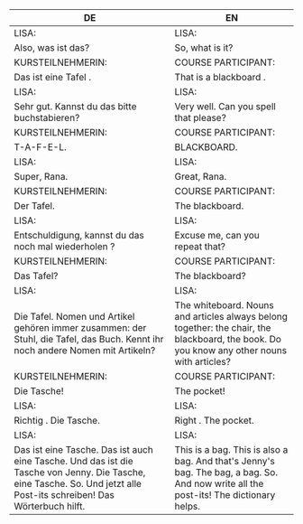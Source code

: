 |DE|EN|
|---|---|
|LISA:|LISA:|
|Also, was ist das?|So, what is it?|
|KURSTEILNEHMERIN:|COURSE PARTICIPANT:|
|Das ist eine Tafel .|That is a blackboard .|
|LISA:|LISA:|
|Sehr gut. Kannst du das bitte buchstabieren?|Very well. Can you spell that please?|
|KURSTEILNEHMERIN:|COURSE PARTICIPANT:|
|T-A-F-E-L.|BLACKBOARD.|
|LISA:|LISA:|
|Super, Rana.|Great, Rana.|
|KURSTEILNEHMERIN:|COURSE PARTICIPANT:|
|Der Tafel.|The blackboard.|
|LISA:|LISA:|
|Entschuldigung, kannst du das noch mal wiederholen ?|Excuse me, can you repeat that?|
|KURSTEILNEHMERIN:|COURSE PARTICIPANT:|
|Das Tafel?|The blackboard?|
|LISA:|LISA:|
|Die Tafel. Nomen und Artikel gehören immer zusammen: der Stuhl, die Tafel, das Buch. Kennt ihr noch andere Nomen mit Artikeln?|The whiteboard. Nouns and articles always belong together: the chair, the blackboard, the book. Do you know any other nouns with articles?|
|KURSTEILNEHMERIN:|COURSE PARTICIPANT:|
|Die Tasche!|The pocket!|
|LISA:|LISA:|
|Richtig . Die Tasche.|Right . The pocket.|
|LISA:|LISA:|
|Das ist eine Tasche. Das ist auch eine Tasche. Und das ist die Tasche von Jenny. Die Tasche, eine Tasche. So. Und jetzt alle Post-its schreiben! Das Wörterbuch hilft.|This is a bag. This is also a bag. And that's Jenny's bag. The bag, a bag. So. And now write all the post-its! The dictionary helps.|
